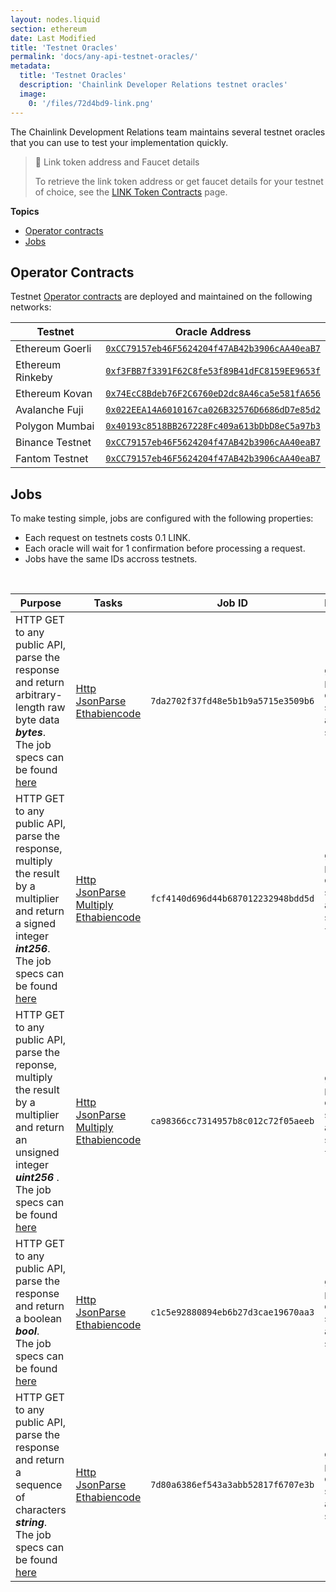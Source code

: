 ```yaml
---
layout: nodes.liquid
section: ethereum
date: Last Modified
title: 'Testnet Oracles'
permalink: 'docs/any-api-testnet-oracles/'
metadata:
  title: 'Testnet Oracles'
  description: 'Chainlink Developer Relations testnet oracles'
  image:
    0: '/files/72d4bd9-link.png'
---
```


The Chainlink Development Relations team maintains several testnet oracles that you can use to test your implementation quickly.

> 🚰 Link token address and Faucet details
>
> To retrieve the link token address or get faucet details for your testnet of choice, see the [LINK Token Contracts](/docs/link-token-contracts/) page.

**Topics**

- [Operator contracts](#operator-contracts)
- [Jobs](#jobs)

## Operator Contracts

Testnet [Operator contracts](https://github.com/smartcontractkit/chainlink/blob/develop/contracts/src/v0.7/Operator.sol) are deployed and maintained on the following networks:

| Testnet          | Oracle Address                                                                                                                    |
| ---------------- | --------------------------------------------------------------------------------------------------------------------------------- |
| Ethereum Goerli  | [`0xCC79157eb46F5624204f47AB42b3906cAA40eaB7`](https://goerli.etherscan.io/address/0xcc79157eb46f5624204f47ab42b3906caa40eab7)    |
| Ethereum Rinkeby | [`0xf3FBB7f3391F62C8fe53f89B41dFC8159EE9653f`](https://rinkeby.etherscan.io/address/0xf3FBB7f3391F62C8fe53f89B41dFC8159EE9653f)   |
| Ethereum Kovan   | [`0x74EcC8Bdeb76F2C6760eD2dc8A46ca5e581fA656`](https://kovan.etherscan.io/address/0x74EcC8Bdeb76F2C6760eD2dc8A46ca5e581fA656)     |
| Avalanche Fuji   | [`0x022EEA14A6010167ca026B32576D6686dD7e85d2`](https://testnet.snowtrace.io/address/0x022eea14a6010167ca026b32576d6686dd7e85d2)   |
| Polygon Mumbai   | [`0x40193c8518BB267228Fc409a613bDbD8eC5a97b3`](https://mumbai.polygonscan.com/address/0x40193c8518BB267228Fc409a613bDbD8eC5a97b3) |
| Binance Testnet  | [`0xCC79157eb46F5624204f47AB42b3906cAA40eaB7`](https://testnet.bscscan.com/address/0xCC79157eb46F5624204f47AB42b3906cAA40eaB7)    |
| Fantom Testnet   | [`0xCC79157eb46F5624204f47AB42b3906cAA40eaB7`](https://testnet.ftmscan.com/address/0xcc79157eb46f5624204f47ab42b3906caa40eab7)    |

## Jobs

To make testing simple, jobs are configured with the following properties:

- Each request on testnets costs 0.1 LINK.
- Each oracle will wait for 1 confirmation before processing a request.
- Jobs have the same IDs accross testnets.

<br>

| Purpose                                                                                                                                                                                                     | Tasks                                                                                                                                                                                        | Job ID                             | Parameters                                                                                      |
| ----------------------------------------------------------------------------------------------------------------------------------------------------------------------------------------------------------- | -------------------------------------------------------------------------------------------------------------------------------------------------------------------------------------------- | ---------------------------------- | ----------------------------------------------------------------------------------------------- |
| HTTP GET to any public API, parse the response and return arbitrary-length raw byte data **_bytes_**. <br> The job specs can be found [here](/docs/direct-request-get-bytes/)                               | [Http](/docs/jobs/task-types/http/)<br>[JsonParse](/docs/jobs/task-types/jsonparse/)<br>[Ethabiencode](/docs/jobs/task-types/eth-abi-encode/)                                                | `7da2702f37fd48e5b1b9a5715e3509b6` | `get` (string)<br>`path` (dot-delimited string or array of strings)                             |
| HTTP GET to any public API, parse the response, multiply the result by a multiplier and return a signed integer **_int256_**. <br> The job specs can be found [here](/docs/direct-request-get-int256/)      | [Http](/docs/jobs/task-types/http/)<br>[JsonParse](/docs/jobs/task-types/jsonparse/)<br>[Multiply](/docs/jobs/task-types/multiply/)<br>[Ethabiencode](/docs/jobs/task-types/eth-abi-encode/) | `fcf4140d696d44b687012232948bdd5d` | `get` (string)<br>`path` (dot-delimited string or array of strings)<br>`times` (int) (optional) |
| HTTP GET to any public API, parse the reponse, multiply the result by a multiplier and return an unsigned integer **_uint256_** . <br> The job specs can be found [here](/docs/direct-request-get-uint256/) | [Http](/docs/jobs/task-types/http/)<br>[JsonParse](/docs/jobs/task-types/jsonparse/)<br>[Multiply](/docs/jobs/task-types/multiply/)<br>[Ethabiencode](/docs/jobs/task-types/eth-abi-encode/) | `ca98366cc7314957b8c012c72f05aeeb` | `get` (string)<br>`path` (dot-delimited string or array of strings)<br>`times` (int) (optional) |
| HTTP GET to any public API, parse the response and return a boolean **_bool_**. <br> The job specs can be found [here](/docs/direct-request-get-bool/)                                                      | [Http](/docs/jobs/task-types/http/)<br>[JsonParse](/docs/jobs/task-types/jsonparse/)<br>[Ethabiencode](/docs/jobs/task-types/eth-abi-encode/)                                                | `c1c5e92880894eb6b27d3cae19670aa3` | `get` (string)<br>`path` (dot-delimited string or array of strings)                             |
| HTTP GET to any public API, parse the response and return a sequence of characters **_string_**. <br> The job specs can be found [here](/docs/direct-request-get-string/)                                   | [Http](/docs/jobs/task-types/http/)<br>[JsonParse](/docs/jobs/task-types/jsonparse/)<br>[Ethabiencode](/docs/jobs/task-types/eth-abi-encode/)                                                | `7d80a6386ef543a3abb52817f6707e3b` | `get` (string)<br>`path` (dot-delimited string or array of strings)                             |
